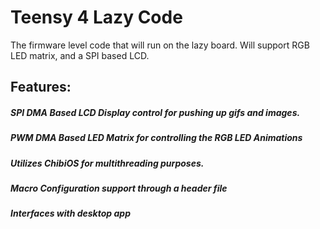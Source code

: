 # Teensy 4 Lazy Code
The firmware level code that will run on the lazy board. Will support RGB LED matrix, and a SPI based LCD. 

## Features: 
##### SPI DMA Based LCD Display control for pushing up gifs and images. 
##### PWM DMA Based LED Matrix for controlling the RGB LED Animations
##### Utilizes ChibiOS for multithreading purposes. 
##### Macro Configuration support through a header file
##### Interfaces with desktop app
